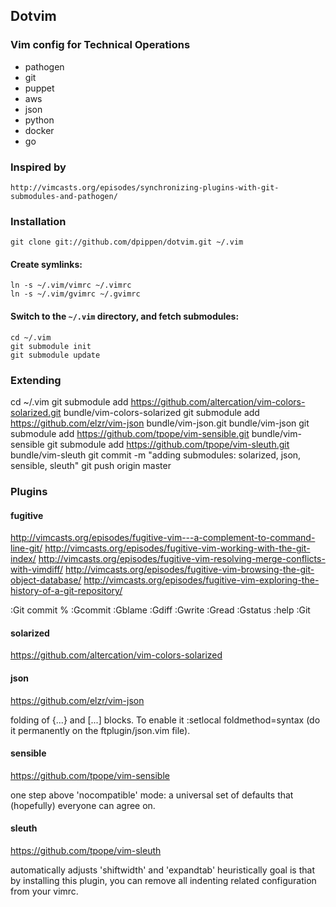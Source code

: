 ## Dotvim

### Vim config for Technical Operations

* pathogen
* git
* puppet
* aws
* json
* python
* docker
* go

### Inspired by

    http://vimcasts.org/episodes/synchronizing-plugins-with-git-submodules-and-pathogen/

### Installation

    git clone git://github.com/dpippen/dotvim.git ~/.vim

#### Create symlinks:

    ln -s ~/.vim/vimrc ~/.vimrc
    ln -s ~/.vim/gvimrc ~/.gvimrc

#### Switch to the `~/.vim` directory, and fetch submodules:

    cd ~/.vim
    git submodule init
    git submodule update

### Extending

  cd ~/.vim
  git submodule add https://github.com/altercation/vim-colors-solarized.git bundle/vim-colors-solarized
  git submodule add https://github.com/elzr/vim-json bundle/vim-json.git    bundle/vim-json
  git submodule add https://github.com/tpope/vim-sensible.git               bundle/vim-sensible
  git submodule add https://github.com/tpope/vim-sleuth.git                 bundle/vim-sleuth
  git commit -m "adding submodules: solarized, json, sensible, sleuth"
  git push origin master

### Plugins
#### fugitive

  http://vimcasts.org/episodes/fugitive-vim---a-complement-to-command-line-git/
  http://vimcasts.org/episodes/fugitive-vim-working-with-the-git-index/
  http://vimcasts.org/episodes/fugitive-vim-resolving-merge-conflicts-with-vimdiff/
  http://vimcasts.org/episodes/fugitive-vim-browsing-the-git-object-database/
  http://vimcasts.org/episodes/fugitive-vim-exploring-the-history-of-a-git-repository/

  :Git commit % 
  :Gcommit
  :Gblame
  :Gdiff
  :Gwrite
  :Gread
  :Gstatus
  :help :Git

#### solarized

  https://github.com/altercation/vim-colors-solarized

#### json

  https://github.com/elzr/vim-json

  folding of {...} and [...] blocks. To enable it :setlocal foldmethod=syntax (do it permanently on the ftplugin/json.vim file).

#### sensible

  https://github.com/tpope/vim-sensible

  one step above 'nocompatible' mode: a universal set of defaults that (hopefully) everyone can agree on.

#### sleuth

  https://github.com/tpope/vim-sleuth

  automatically adjusts 'shiftwidth' and 'expandtab' heuristically
  goal is that by installing this plugin, you can remove all indenting related configuration from your vimrc.
